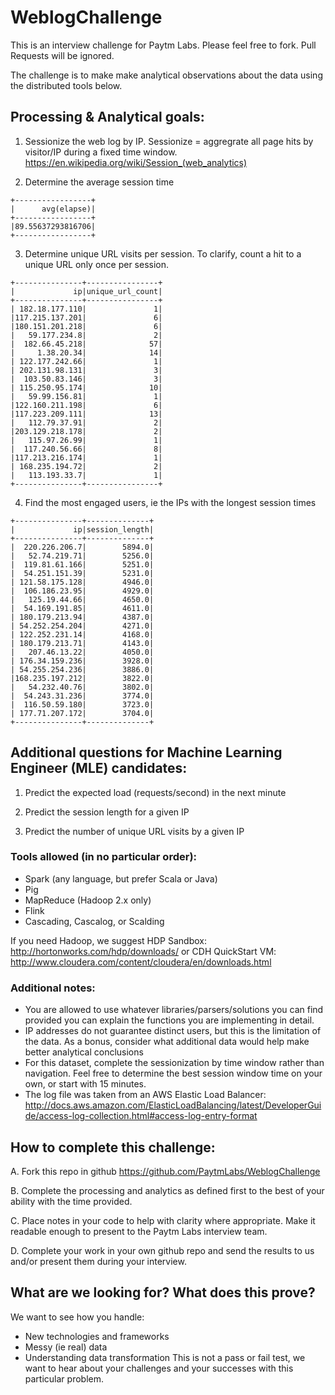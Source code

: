 # WeblogChallenge
This is an interview challenge for Paytm Labs. Please feel free to fork. Pull Requests will be ignored.

The challenge is to make make analytical observations about the data using the distributed tools below.

## Processing & Analytical goals:

1. Sessionize the web log by IP. Sessionize = aggregrate all page hits by visitor/IP during a fixed time window.
    https://en.wikipedia.org/wiki/Session_(web_analytics)

2. Determine the average session time

```
+-----------------+
|      avg(elapse)|
+-----------------+
|89.55637293816706|
+-----------------+
```

3. Determine unique URL visits per session. To clarify, count a hit to a unique URL only once per session.

```
+---------------+----------------+
|             ip|unique_url_count|
+---------------+----------------+
| 182.18.177.110|               1|
|117.215.137.201|               6|
|180.151.201.218|               6|
|   59.177.234.8|               2|
|  182.66.45.218|              57|
|     1.38.20.34|              14|
| 122.177.242.66|               1|
| 202.131.98.131|               3|
|  103.50.83.146|               3|
| 115.250.95.174|              10|
|   59.99.156.81|               1|
|122.160.211.198|               6|
|117.223.209.111|              13|
|   112.79.37.91|               2|
|203.129.218.178|               2|
|   115.97.26.99|               1|
|  117.240.56.66|               8|
|117.213.216.174|               1|
| 168.235.194.72|               2|
|   113.193.33.7|               1|
+---------------+----------------+
```

4. Find the most engaged users, ie the IPs with the longest session times

```
+---------------+--------------+
|             ip|session_length|
+---------------+--------------+
|  220.226.206.7|        5894.0|
|   52.74.219.71|        5256.0|
|  119.81.61.166|        5251.0|
|  54.251.151.39|        5231.0|
| 121.58.175.128|        4946.0|
|  106.186.23.95|        4929.0|
|   125.19.44.66|        4650.0|
|  54.169.191.85|        4611.0|
| 180.179.213.94|        4387.0|
| 54.252.254.204|        4271.0|
| 122.252.231.14|        4168.0|
| 180.179.213.71|        4143.0|
|   207.46.13.22|        4050.0|
| 176.34.159.236|        3928.0|
| 54.255.254.236|        3886.0|
|168.235.197.212|        3822.0|
|   54.232.40.76|        3802.0|
|  54.243.31.236|        3774.0|
|  116.50.59.180|        3723.0|
| 177.71.207.172|        3704.0|
+---------------+--------------+
```

## Additional questions for Machine Learning Engineer (MLE) candidates:
1. Predict the expected load (requests/second) in the next minute

2. Predict the session length for a given IP

3. Predict the number of unique URL visits by a given IP

### Tools allowed (in no particular order):
- Spark (any language, but prefer Scala or Java)
- Pig
- MapReduce (Hadoop 2.x only)
- Flink
- Cascading, Cascalog, or Scalding

If you need Hadoop, we suggest 
HDP Sandbox:
http://hortonworks.com/hdp/downloads/
or 
CDH QuickStart VM:
http://www.cloudera.com/content/cloudera/en/downloads.html


### Additional notes:
- You are allowed to use whatever libraries/parsers/solutions you can find provided you can explain the functions you are implementing in detail.
- IP addresses do not guarantee distinct users, but this is the limitation of the data. As a bonus, consider what additional data would help make better analytical conclusions
- For this dataset, complete the sessionization by time window rather than navigation. Feel free to determine the best session window time on your own, or start with 15 minutes.
- The log file was taken from an AWS Elastic Load Balancer:
http://docs.aws.amazon.com/ElasticLoadBalancing/latest/DeveloperGuide/access-log-collection.html#access-log-entry-format



## How to complete this challenge:

A. Fork this repo in github
    https://github.com/PaytmLabs/WeblogChallenge

B. Complete the processing and analytics as defined first to the best of your ability with the time provided.

C. Place notes in your code to help with clarity where appropriate. Make it readable enough to present to the Paytm Labs interview team.

D. Complete your work in your own github repo and send the results to us and/or present them during your interview.

## What are we looking for? What does this prove?

We want to see how you handle:
- New technologies and frameworks
- Messy (ie real) data
- Understanding data transformation
This is not a pass or fail test, we want to hear about your challenges and your successes with this particular problem.
